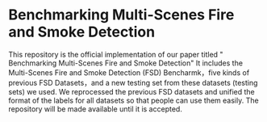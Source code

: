 # Benchmarking Multi-Scenes Fire and Smoke Detection
This repository is the official implementation of our paper titled " Benchmarking Multi-Scenes Fire and Smoke Detection" It includes the Multi-Scenes Fire and Smoke Detection (FSD) Bencharmk，five kinds of previous FSD Datasets，and a new testing set from these datasets (testing sets) we used. We reprocessed the previous FSD datasets and unified the format of the labels for all datasets so that people can use them easily. The repository will be made available until it is accepted.
